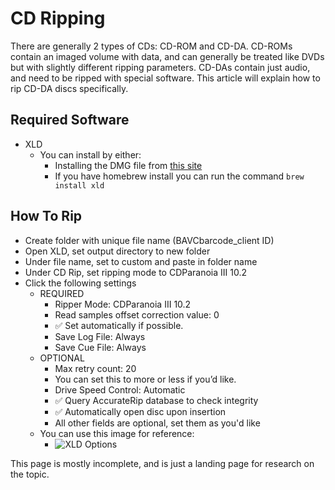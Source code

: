 # CD Ripping

There are generally 2 types of CDs: CD-ROM and CD-DA. CD-ROMs contain an imaged volume with data, and can generally be treated like DVDs but with slightly different ripping parameters. CD-DAs contain just audio, and need to be ripped with special software. This article will explain how to rip CD-DA discs specifically.

## Required Software

* XLD
   * You can install by either:
      * Installing the DMG file from [this site](http://sourceforge.net/projects/xld/files/xld-20220917.dmg)
      * If you have homebrew install you can run the command `brew install xld`


## How To Rip
* Create folder with unique file name (BAVCbarcode_client ID)
* Open XLD, set output directory to new folder
* Under file name, set to custom and paste in folder name
* Under CD Rip, set ripping mode to CDParanoia III 10.2
* Click the following settings
   * REQUIRED
      * Ripper Mode: CDParanoia III 10.2
      * Read samples offset correction value: 0
      * ✅ Set automatically if possible.
      * Save Log File: Always
      * Save Cue File: Always
   * OPTIONAL
      * Max retry count: 20
      * You can set this to more or less if you’d like.
      * Drive Speed Control: Automatic
      * ✅ Query AccurateRip database to check integrity
      * ✅ Automatically open disc upon insertion
      * All other fields are optional, set them as you'd like
   * You can use this image for reference:
      * ![XLD Options](/bavc-resources/assets/images/XLD-Options.png)


This page is mostly incomplete, and is just a landing page for research on the topic.
